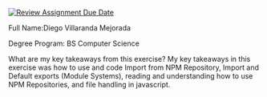 [![Review Assignment Due Date](https://classroom.github.com/assets/deadline-readme-button-22041afd0340ce965d47ae6ef1cefeee28c7c493a6346c4f15d667ab976d596c.svg)](https://classroom.github.com/a/iUr6FluD)

Full Name:Diego Villaranda Mejorada

Degree Program: BS Computer Science

What are my key takeaways from this exercise?
My key takeaways in this exercise was how to use and code Import from NPM Repository, Import and Default exports (Module Systems), reading and understanding how to use NPM Repositories, and file handling in javascript. 